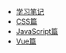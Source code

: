 <!-- docs/_sidebar.md -->
* [学习笔记](/README.md)
* [CSS篇](/css/index.md "CSS")
* [JavaScript篇](/js/index.md "JavaScript篇")
* [Vue篇](/vue/index.md "Vue篇")

